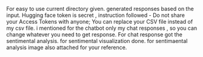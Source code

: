 For easy to use current directory given.
generated responses based on the input. 
Hugging face token is secret , instruction followed - Do not share your Access Tokens with anyone;
You can replace your CSV file instead of my csv file.
i mentioned for the chatbot only my chat responses , so you can change whatever you need to get response.
For chat response got the sentimental analysis.
for sentimental visualization done.
for sentimaental analysis image also attached for your reference.
